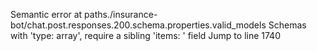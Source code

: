 Semantic error at paths./insurance-bot/chat.post.responses.200.schema.properties.valid_models
Schemas with 'type: array', require a sibling 'items: ' field
Jump to line 1740
